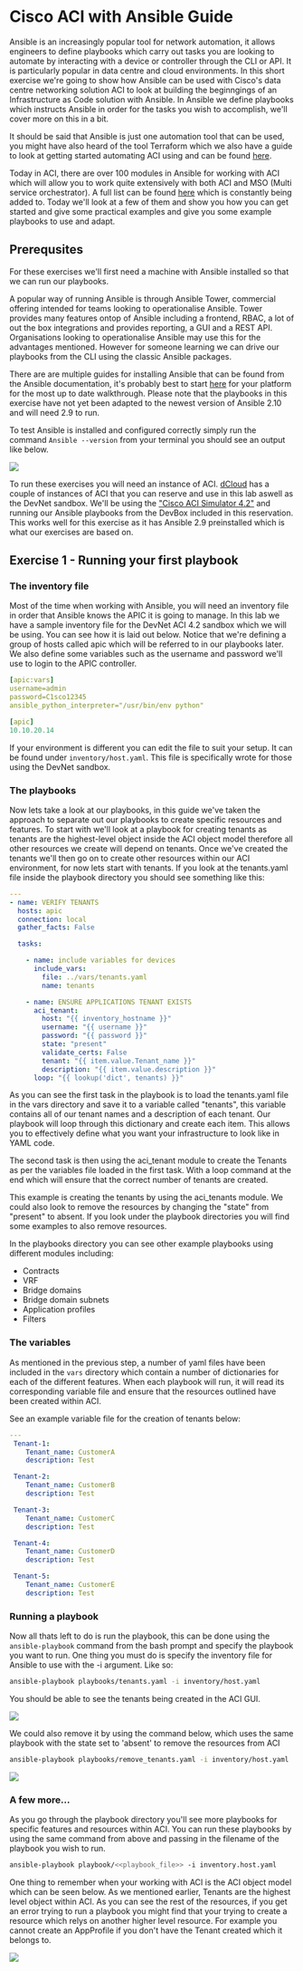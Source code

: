 # Cisco ACI with Ansible Guide

Ansible is an increasingly popular tool for network automation, it allows engineers to define playbooks which carry out tasks you are looking to automate by interacting with a device or controller through the CLI or API. It is particularly popular in data centre and cloud environments. In this short exercise we're going to show how Ansible can be used with Cisco's data centre networking solution ACI to look at building the beginngings of an Infrastructure as Code solution with Ansible. In Ansible we define playbooks which instructs Ansible in order for the tasks you wish to accomplish, we'll cover more on this in a bit.

It should be said that Ansible is just one automation tool that can be used, you might have also heard of the tool Terraform which we also have a guide to look at getting started automating ACI using and can be found [here](https://github.com/sttrayno/Terraform-Lab-Guide).

Today in ACI, there are over 100 modules in Ansible for working with ACI which will allow you to work quite extensively with both ACI and MSO (Multi service orchestrator). A full list can be found [here](https://docs.ansible.com/ansible/latest/modules/list_of_network_modules.html#network-modules) which is constantly being added to. Today we'll look at a few of them and show you how you can get started and give some practical examples and give you some example playbooks to use and adapt.

## Prerequsites

For these exercises we'll first need a machine with Ansible installed so that we can run our playbooks.

A popular way of running Ansible is through Ansible Tower, commercial offering intended for teams looking to operationalise Ansible. Tower provides many features ontop of Ansible including a frontend, RBAC, a lot of out the box integrations and provides reporting, a GUI and a REST API. Organisations looking to operationalise Ansible may use this for the advantages mentioned. However for someone learning we can drive our playbooks from the CLI using the classic Ansible packages.

There are are multiple guides for installing Ansible that can be found from the Ansible documentation, it's probably best to start [here](https://docs.ansible.com/ansible/latest/installation_guide/intro_installation.html) for your platform for the most up to date walkthrough. Please note that the playbooks in this exercise have not yet been adapted to the newest version of Ansible 2.10 and will need 2.9 to run.

To test Ansible is installed and configured correctly simply run the command `Ansible --version` from your terminal you should see an output like below. 

![](./images/ansible-version.png)

To run these exercises you will need an instance of ACI. [dCloud](dcloud.cisco.com) has a couple of instances of ACI that you can reserve and use in this lab aswell as the DevNet sandbox. We'll be using the ["Cisco ACI Simulator 4.2"](https://devnetsandbox.cisco.com/RM/Topology) and running our Ansible playbooks from the DevBox included in this reservation. This works well for this exercise as it has Ansible 2.9 preinstalled which is what our exercises are based on.

## Exercise 1 - Running your first playbook

### The inventory file

Most of the time when working with Ansible, you will need an inventory file in order that Ansible knows the APIC it is going to manage. In this lab we have a sample inventory file for the DevNet ACI 4.2 sandbox which we will be using. You can see how it is laid out below. Notice that we're defining a group of hosts called apic which will be referred to in our playbooks later. We also define some variables such as the username and password we'll use to login to the APIC controller.

```yaml
[apic:vars]
username=admin
password=C1sco12345
ansible_python_interpreter="/usr/bin/env python"

[apic]
10.10.20.14
```

If your environment is different you can edit the file to suit your setup. It can be found under `inventory/host.yaml`. This file is specifically wrote for those using the DevNet sandbox.

### The playbooks

Now lets take a look at our playbooks, in this guide we've taken the approach to separate out our playbooks to create specific resources and features. To start with we'll look at a playbook for creating tenants as tenants are the highest-level object inside the ACI object model therefore all other resources we create will depend on tenants. Once we've created the tenants we'll then go on to create other resources within our ACI environment, for now lets start with tenants. If you look at the tenants.yaml file inside the playbook directory you should see something like this:

```yaml
---
- name: VERIFY TENANTS
  hosts: apic
  connection: local
  gather_facts: False

  tasks:

    - name: include variables for devices
      include_vars:
        file: ../vars/tenants.yaml
        name: tenants

    - name: ENSURE APPLICATIONS TENANT EXISTS
      aci_tenant:
        host: "{{ inventory_hostname }}"
        username: "{{ username }}"
        password: "{{ password }}"
        state: "present"
        validate_certs: False
        tenant: "{{ item.value.Tenant_name }}"
        description: "{{ item.value.description }}"
      loop: "{{ lookup('dict', tenants) }}"
```

As you can see the first task in the playbook is to load the tenants.yaml file in the vars directory and save it to a variable called "tenants", this variable contains all of our tenant names and a description of each tenant. Our playbook will loop through this dictionary and create each item. This allows you to effectively define what you want your infrastructure to look like in YAML code.

The second task is then using the aci_tenant module to create the Tenants as per the variables file loaded in the first task. With a loop command at the end which will ensure that the correct number of tenants are created. 

This example is creating the tenants by using the aci_tenants module. We could also look to remove the resources by changing the "state" from "present" to absent. If you look under the playbook directories you will find some examples to also remove resources.

In the playbooks directory you can see other example playbooks using different modules including:

* Contracts
* VRF
* Bridge domains
* Bridge domain subnets
* Application profiles
* Filters

### The variables

As mentioned in the previous step, a number of yaml files have been included in the `vars` directory which contain a number of dictionaries for each of the different features. When each playbook will run, it will read its corresponding variable file and ensure that the resources outlined have been created within ACI.

See an example variable file for the creation of tenants below:

```yaml
---
 Tenant-1:
    Tenant_name: CustomerA
    description: Test

 Tenant-2:
    Tenant_name: CustomerB
    description: Test

 Tenant-3:
    Tenant_name: CustomerC
    description: Test

 Tenant-4:
    Tenant_name: CustomerD
    description: Test

 Tenant-5:
    Tenant_name: CustomerE
    description: Test
```

### Running a playbook

Now all thats left to do is run the playbook, this can be done using the `ansible-playbook` command from the bash prompt and specify the playbook you want to run. One thing you must do is specify the inventory file for Ansible to use with the -i argument. Like so:

```bash
ansible-playbook playbooks/tenants.yaml -i inventory/host.yaml 
```
You should be able to see the tenants being created in the ACI GUI.

![](./images/tenant-create.gif)

We could also remove it by using the command below, which uses the same playbook with the state set to 'absent' to remove the resources from ACI

```bash
ansible-playbook playbooks/remove_tenants.yaml -i inventory/host.yaml 
```

![](./images/remove-tenants.gif)

### A few more...

As you go through the playbook directory you'll see more playbooks for specific features and resources within ACI. You can run these playbooks by using the same command from above and passing in the filename of the playbook you wish to run.

```bash
ansible-playbook playbook/<<playbook_file>> -i inventory.host.yaml
```

One thing to remember when your working with ACI is the ACI object model which can be seen below. As we mentioned earlier, Tenants are the highest level object within ACI. As you can see the rest of the resources, if you get an error trying to run a playbook you might find that your trying to create a resource which relys on another higher level resource. For example you cannot create an AppProfile if you don't have the Tenant created which it belongs to.

![](https://www.cisco.com/c/dam/en/us/td/i/500001-600000/500001-510000/501001-502000/501797.jpg)
